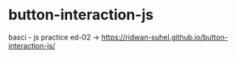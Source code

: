 # button-interaction-js
basci - js practice ed-02 -> https://ridwan-suhel.github.io/button-interaction-js/
